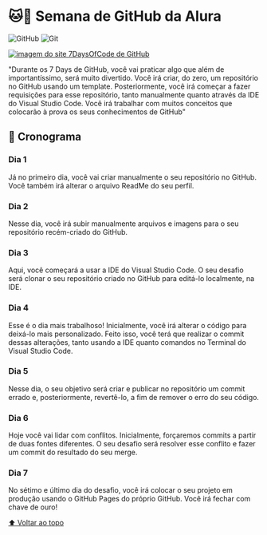 # 🐱🐙 Semana de GitHub da Alura
![GitHub](https://img.shields.io/badge/GitHub-100000?style=for-the-badge&logo=github&logoColor=white)
![Git](https://img.shields.io/badge/Git-E34F26?style=for-the-badge&logo=git&logoColor=white)

<a href="https://7daysofcode.io/matricula/github">
  <img src="images-README/7daysofcode-github.png" alt="imagem do site 7DaysOfCode de GitHub">
</a>

"Durante os 7 Days de GitHub, você vai praticar algo que além de importantíssimo, será muito divertido. Você irá criar, do zero, um repositório no GitHub usando um template. Posteriormente, você irá começar a fazer requisições para esse repositório, tanto manualmente quanto através da IDE do Visual Studio Code. Você irá trabalhar com muitos conceitos que colocarão à prova os seus conhecimentos de GitHub"

## 📅 Cronograma
### Dia 1
Já no primeiro dia, você vai criar manualmente o seu repositório no GitHub. Você também irá alterar o arquivo ReadMe do seu perfil.
### Dia 2
Nesse dia, você irá subir manualmente arquivos e imagens para o seu repositório recém-criado do GitHub.
### Dia 3
Aqui, você começará a usar a IDE do Visual Studio Code. O seu desafio será clonar o seu repositório criado no GitHub para editá-lo localmente, na IDE.
### Dia 4
Esse é o dia mais trabalhoso! Inicialmente, você irá alterar o código para deixá-lo mais personalizado. Feito isso, você terá que realizar o commit dessas alterações, tanto usando a IDE quanto comandos no Terminal do Visual Studio Code.
### Dia 5
Nesse dia, o seu objetivo será criar e publicar no repositório um commit errado e, posteriormente, revertê-lo, a fim de remover o erro do seu código.
### Dia 6
Hoje você vai lidar com conflitos. Inicialmente, forçaremos commits a partir de duas fontes diferentes. O seu desafio será resolver esse conflito e fazer um commit do resultado do seu merge.
### Dia 7
No sétimo e último dia do desafio, você irá colocar o seu projeto em produção usando o GitHub Pages do próprio GitHub. Você irá fechar com chave de ouro!

[⬆ Voltar ao topo](#-semana-de-github-da-alura)
